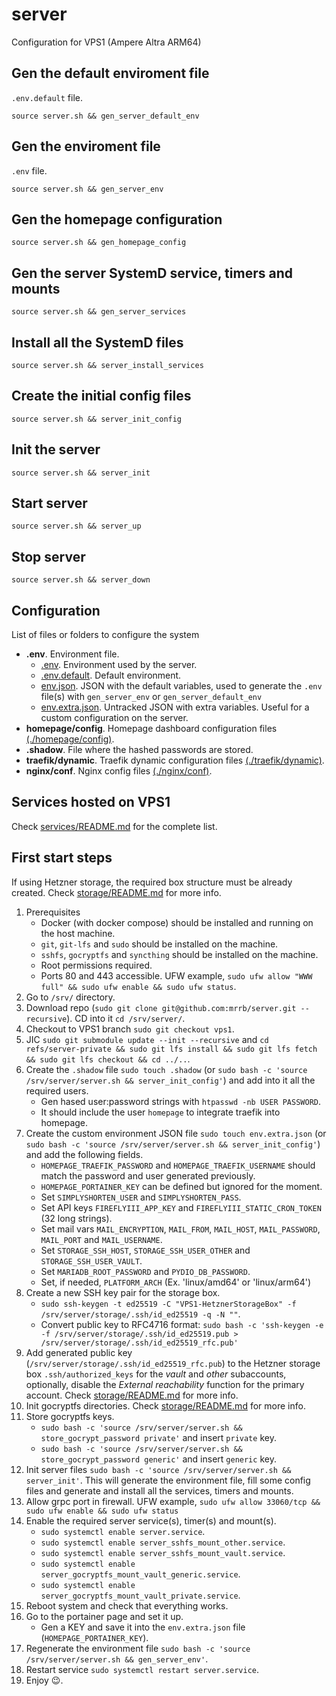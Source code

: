 # server

Configuration for VPS1 (Ampere Altra ARM64)

## Gen the default enviroment file

`.env.default` file.

```
source server.sh && gen_server_default_env
```

## Gen the enviroment file

`.env` file.

```
source server.sh && gen_server_env
```

## Gen the homepage configuration

```
source server.sh && gen_homepage_config
```

## Gen the server SystemD service, timers and mounts

```
source server.sh && gen_server_services
```

## Install all the SystemD files

```
source server.sh && server_install_services
```

## Create the initial config files

```
source server.sh && server_init_config
```

## Init the server

```
source server.sh && server_init
```

## Start server

```
source server.sh && server_up
```

## Stop server

```
source server.sh && server_down
```

## Configuration

List of files or folders to configure the system

* __**.env**__. Environment file.
  * [.env](). Environment used by the server.
  * [.env.default](.env.default). Default environment.
  * [env.json](env.json). JSON with the default variables, used to generate the `.env` file(s) with `gen_server_env` or `gen_server_default_env`
  * [env.extra.json](). Untracked JSON with extra variables. Useful for a custom configuration on the server.
* __**homepage/config**__. Homepage dashboard configuration files [(./homepage/config)](homepage/config).
* __**.shadow**__. File where the hashed passwords are stored.
* __**traefik/dynamic**__. Traefik dynamic configuration files [(./traefik/dynamic)](traefik/dynamic).
* __**nginx/conf**__. Nginx config files [(./nginx/conf)](nginx/conf).

## Services hosted on VPS1

Check [services/README.md](services/README.md) for the complete list.

## First start steps

If using Hetzner storage, the required box structure must be already created. Check [storage/README.md](storage/README.md) for more info.

1. Prerequisites
    * Docker (with docker compose) should be installed and running on the host machine.
    * `git`, `git-lfs` and `sudo` should be installed on the machine.
    * `sshfs`, `gocryptfs` and `syncthing` should be installed on the machine.
    * Root permissions required.
    * Ports 80 and 443 accessible. UFW example, `sudo ufw allow "WWW full" && sudo ufw enable && sudo ufw status`.
2. Go to `/srv/` directory.
3. Download repo (`sudo git clone git@github.com:mrrb/server.git --recursive`). CD into it `cd /srv/server/`.
4. Checkout to VPS1 branch `sudo git checkout vps1`.
5. JIC `sudo git submodule update --init --recursive` and `cd refs/server-private && sudo git lfs install && sudo git lfs fetch && sudo git lfs checkout && cd ../..`.
6. Create the `.shadow` file `sudo touch .shadow` (or `sudo bash -c 'source /srv/server/server.sh && server_init_config'`) and add into it all the required users.
    * Gen hased user:password strings with `htpasswd -nb USER PASSWORD`.
    * It should include the user `homepage` to integrate traefik into homepage.
7. Create the custom environment JSON file `sudo touch env.extra.json` (or `sudo bash -c 'source /srv/server/server.sh && server_init_config'`) and add the following fields.
    * `HOMEPAGE_TRAEFIK_PASSWORD` and `HOMEPAGE_TRAEFIK_USERNAME` should match the password and user generated previously.
    * `HOMEPAGE_PORTAINER_KEY` can be defined but ignored for the moment.
    * Set `SIMPLYSHORTEN_USER` and `SIMPLYSHORTEN_PASS`.
    <!-- * Set `AUTHENTIK_POSTGRES_PASSWORD`. -->
    * Set API keys `FIREFLYIII_APP_KEY` and `FIREFLYIII_STATIC_CRON_TOKEN` (32 long strings).
    * Set mail vars `MAIL_ENCRYPTION`, `MAIL_FROM`, `MAIL_HOST`, `MAIL_PASSWORD`, `MAIL_PORT` and `MAIL_USERNAME`.
    * Set `STORAGE_SSH_HOST`, `STORAGE_SSH_USER_OTHER` and `STORAGE_SSH_USER_VAULT`.
    * Set `MARIADB_ROOT_PASSWORD` and `PYDIO_DB_PASSWORD`.
    * Set, if needed, `PLATFORM_ARCH` (Ex. 'linux/amd64' or 'linux/arm64')
8. Create a new SSH key pair for the storage box.
    * `sudo ssh-keygen -t ed25519 -C "VPS1-HetznerStorageBox" -f /srv/server/storage/.ssh/id_ed25519 -q -N ""`.
    * Convert public key to RFC4716 format: `sudo bash -c 'ssh-keygen -e -f /srv/server/storage/.ssh/id_ed25519.pub > /srv/server/storage/.ssh/id_ed25519_rfc.pub'`
9. Add generated public key (`/srv/server/storage/.ssh/id_ed25519_rfc.pub`) to the Hetzner storage box `.ssh/authorized_keys` for the *vault* and *other* subaccounts, optionally, disable the *External reachability* function for the primary account. Check [storage/README.md](storage/README.md) for more info.
10. Init gocryptfs directories. Check [storage/README.md](storage/README.md) for more info.
11. Store gocryptfs keys.
    * `sudo bash -c 'source /srv/server/server.sh && store_gocrypt_password private'` and insert `private` key.
    * `sudo bash -c 'source /srv/server/server.sh && store_gocrypt_password generic'` and insert `generic` key.
12. Init server files `sudo bash -c 'source /srv/server/server.sh && server_init'`. This will generate the environment file, fill some config files and generate and install all the services, timers and mounts.
13. Allow grpc port in firewall. UFW example, `sudo ufw allow 33060/tcp && sudo ufw enable && sudo ufw status`
14. Enable the required server service(s), timer(s) and mount(s).
    * `sudo systemctl enable server.service`.
    * `sudo systemctl enable server_sshfs_mount_other.service`.
    * `sudo systemctl enable server_sshfs_mount_vault.service`.
    * `sudo systemctl enable server_gocryptfs_mount_vault_generic.service`.
    * `sudo systemctl enable server_gocryptfs_mount_vault_private.service`.
15. Reboot system and check that everything works.
16. Go to the portainer page and set it up.
    * Gen a KEY and save it into the `env.extra.json` file (`HOMEPAGE_PORTAINER_KEY`).
17. Regenerate the environment file `sudo bash -c 'source /srv/server/server.sh && gen_server_env'`.
18. Restart service `sudo systemctl restart server.service`.
19. Enjoy 😉.
